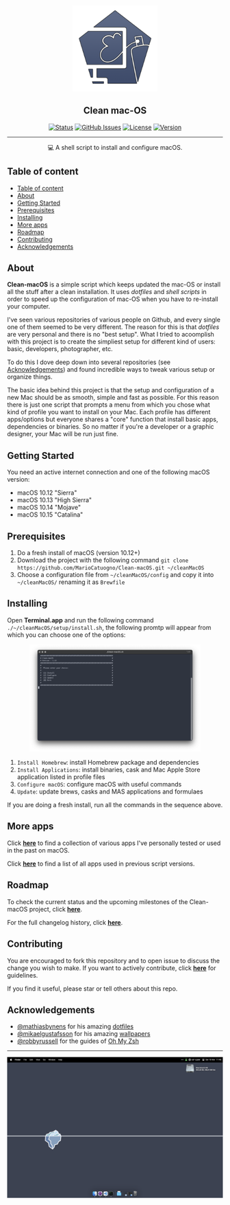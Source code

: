 <p align="center">
  <a href="https://github.com/MarioCatuogno/Clean-macOS">
 <img width=200px src="https://raw.githubusercontent.com/MarioCatuogno/Clean-macOS/master/img/logo_clean_macos.png" alt="Clean-macOS logo"></a>
</p>

<h2 align="center">Clean mac-OS</h2>

<div align="center">

[![Status](https://img.shields.io/github/last-commit/MarioCatuogno/Clean-macOS.svg?style=flat-square)](https://github.com/MarioCatuogno/Clean-macOS/commits/master)
[![GitHub Issues](https://img.shields.io/github/issues/MarioCatuogno/Clean-macOS.svg?style=flat-square)](https://github.com/MarioCatuogno/Clean-macOS/issues)
[![License](https://img.shields.io/badge/license-MIT-orange.svg?style=flat-square)](https://github.com/MarioCatuogno/Clean-macOS/blob/master/LICENSE)
[![Version](https://img.shields.io/github/v/release/MarioCatuogno/Clean-macOS.svg?style=flat-square)](https://github.com/MarioCatuogno/Clean-macOS/releases)

</div>

---

<p align="center">
💻 A shell script to install and configure macOS.
  <br>
</p>

## Table of content

- [Table of content](#table-of-content)
- [About](#about)
- [Getting Started](#getting-started)
- [Prerequisites](#prerequisites)
- [Installing](#installing)
- [More apps](#more-apps)
- [Roadmap](#roadmap)
- [Contributing](#contributing)
- [Acknowledgements](#acknowledgements)

## About

__Clean-macOS__ is a simple script which keeps updated the mac-OS or install all the stuff after a clean installation. It uses _dotfiles_ and _shell scripts_ in order to speed up the configuration of mac-OS when you have to re-install your computer.

I've seen various repositories of various people on Github, and every single one of them seemed to be very different. The reason for this is that _dotfiles_ are very personal and there is no "best setup". What I tried to acoomplish with this project is to create the simpliest setup for different kind of users: basic, developers, photographer, etc.

To do this I dove deep down into several repositories (see [Acknowledgements](#acknowledgements)) and found incredible ways to tweak various setup or organize things.

The basic idea behind this project is that the setup and configuration of a new Mac should be as smooth, simple and fast as possible. For this reason there is just one script that prompts a menu from which you chose what kind of profile you want to install on your Mac. Each profile has different apps/options but everyone shares a "core" function that install basic apps, dependencies or binaries. So no matter if you're a developer or a graphic designer, your Mac will be run just fine.

## Getting Started

You need an active internet connection and one of the following macOS version:

* macOS 10.12 "Sierra"
* macOS 10.13 "High Sierra"
* macOS 10.14 "Mojave"
* macOS 10.15 "Catalina"

## Prerequisites

1. Do a fresh install of macOS (version 10.12+)
2. Download the project with the following command `git clone https://github.com/MarioCatuogno/Clean-macOS.git ~/cleanMacOS`
3. Choose a configuration file from `~/cleanMacOS/config` and copy it into `~/cleanMacOS/` renaming it as `Brewfile`

## Installing

Open __Terminal.app__ and run the following command `./~/cleanMacOS/setup/install.sh`, the following promtp will appear from which you can choose one of the options:

<p align="center">
  <a href="https://github.com/MarioCatuogno/Clean-macOS">
  <img width=400px src="https://raw.githubusercontent.com/MarioCatuogno/Clean-macOS/master/img/scrn_cleanmacos_terminal.png" alt="Clean-macOS terminal"><br></a>
</p>

1. `Install Homebrew`: install Homebrew package and dependencies
2. `Install Applications`: install binaries, cask and Mac Apple Store application listed in profile files
3. `Configure macOS`: configure macOS with useful commands
4. `Update`: update brews, casks and MAS applications and formulaes

If you are doing a fresh install, run all the commands in the sequence above.

## More apps

Click [__here__](https://github.com/MarioCatuogno/Clean-macOS/blob/master/doc/APPS_LIST.md) to find a collection of various apps I've personally tested or used in the past on macOS.

Click [__here__](https://github.com/MarioCatuogno/Clean-macOS/blob/master/doc/APPS_REMOVED.md) to find a list of all apps used in previous script versions.

## Roadmap

To check the current status and the upcoming milestones of the Clean-macOS project, click [__here__](https://github.com/MarioCatuogno/Clean-macOS/projects/8).

For the full changelog history, click [__here__](https://github.com/MarioCatuogno/Clean-macOS/blob/master/doc/CHANGELOG.md).

## Contributing

You are encouraged to fork this repository and to open issue to discuss the change you wish to make. If you want to actively contribute, click [__here__](https://github.com/MarioCatuogno/Clean-macOS/blob/master/doc/CONTRIBUTING.md) for guidelines.

If you find it useful, please star or tell others about this repo.

## Acknowledgements

+ [@mathiasbynens](https://github.com/mathiasbynens) for his amazing [dotfiles](https://github.com/mathiasbynens/dotfiles)
+ [@mikaelgustafsson](https://mikaelgustafsson.art) for his amazing [wallpapers](https://www.instagram.com/mklgustafsson/)
+ [@robbyrussell](https://github.com/robbyrussell) for the guides of [Oh My Zsh](https://github.com/robbyrussell/oh-my-zsh)

---

<p align="center">
  <a href="https://github.com/MarioCatuogno/Clean-macOS">
  <img width=600px src="https://raw.githubusercontent.com/MarioCatuogno/Clean-macOS/master/img/scrn_mydesktop.png" alt="Clean-macOS desktop"><br></a>
</p>
